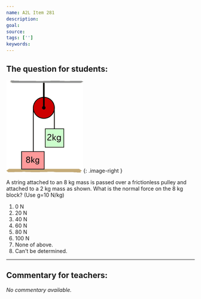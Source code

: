 ```yaml
---
name: A2L Item 281
description: 
goal: 
source: 
tags: ['']
keywords: 
---
```


## The question for students:

![Item281_fig1.gif](../images/Item281_fig1.gif){: .image-right } 

A string attached to an 8 kg mass is passed over a frictionless pulley
and attached to a 2 kg mass as shown. What is the normal force on the 8
kg block? (Use g=10 N/kg)

1. 0 N 
2. 20 N 
3. 40 N 
4. 60 N 
5. 80 N 
6. 100 N 
7. None of above. 
8. Can't be determined.

<hr/>

## Commentary for teachers:

_No commentary available._
